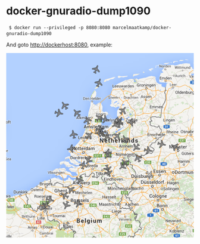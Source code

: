 # docker-gnuradio-dump1090
```
 $ docker run --privileged -p 8080:8080 marcelmaatkamp/docker-gnuradio-dump1090
```
And goto [http://dockerhost:8080](http://dockerhost:8080), example:

![airplanes](https://raw.githubusercontent.com/marcelmaatkamp/docker-gnuradio-dump1090/master/resources/airplanes.png)
